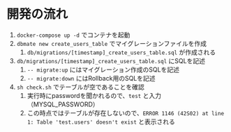 # 開発の流れ

1. `docker-compose up -d` でコンテナを起動
2. `dbmate new create_users_table` でマイグレーションファイルを作成
   1. `db/migrations/[timestamp]_create_users_table.sql` が作成される
3. `db/migrations/[timestamp]_create_users_table.sql` にSQLを記述
   1. `-- migrate:up` にはマイグレーション作成のSQLを記述
   2. `-- migrate:down` にはRollback用のSQLを記述
4. `sh check.sh` でテーブルが空であることを確認
   1. 実行時にpasswordを聞かれるので、`test` と入力（MYSQL_PASSWORD）
   2. この時点ではテーブルが存在しないので、`ERROR 1146 (42S02) at line 1: Table 'test.users' doesn't exist` と表示される
